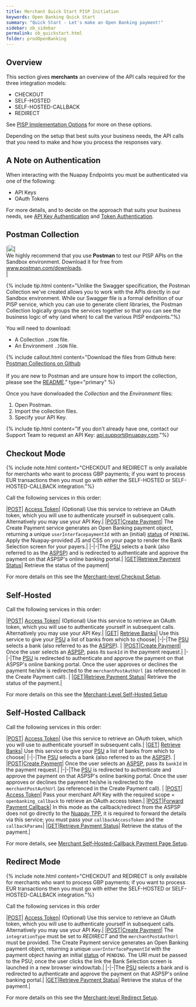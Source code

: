 ```yaml
---
title: Merchant Quick Start PISP Initiation
keywords: Open Banking Quick Start
summary: "Quick Start - Let's make an Open Banking payment!"
sidebar: ob_sidebar
permalink: ob_quickstart.html
folder: prodOpenBanking
---
```


## Overview

This section gives **merchants** an overview of the API calls required for the three integration models:

* CHECKOUT
* SELF-HOSTED
* SELF-HOSTED-CALLBACK
* REDIRECT

See [PISP Implementation Options](ob_pispimplementations.html) for more on these options.

Depending on the setup that best suits your business needs, the API calls that you need to make and how you process the responses vary. 


## A Note on Authentication

When interacting with the Nuapay Endpoints you must be authenticated via one of the following:

* API Keys
* OAuth Tokens

For more details, and to decide on the approach that suits your business needs, see [API Key Authentication](ob_merchantintegration.html#api-key-authentication) and [Token Authentication](ob_merchantintegration.html#token-authentication).
  

## Postman Collection

|<img src="images/postman-logo.png">|<br>We highly recommend that you use **Postman** to test our PISP APIs on the Sandbox environment. Download it for free from <a href= "https://www.postman.com/downloads/" target="_blank">www.postman.com/downloads</a>.<br>| 


{% include tip.html content="Unlike the Swagger specification, the Postman Collection we've created allows you to work with the APIs directly in our Sandbox environment. While our Swagger file is a formal definition of our PISP service, which you can use to generate client libraries, the Postman Collection logically groups the services together so that you can see the business logic of why (and when) to call the various PISP endpoints."%} 

You will need to download:

* A Collection `.JSON` file. 
* An Environment `.JSON` file.

{% include callout.html content="Download the files from Github here: <a href= 'https://github.com/sentenial/postman-collections/tree/master/collections/open_banking/open_banking_merchants' target='_blank'><span class='label label-success'>Postman Collections on Github</span></a> <br/><br/> If you are new to Postman and are unsure how to import the collection, please see the <a href ='https://github.com/sentenial/postman-collections/blob/master/README.md#what-are-postman-collections' target='_blank'>README</a>." type="primary" %} 

Once you have donwloaded the *Collection* and the *Environment* files:

1. Open Postman.
1. Import the collection files.
1. Specify your API Key.

{% include tip.html content="If you don't already have one, contact our Support Team to request an API Key: <a href='mailto:api.support@nuapay.com'>api.support@nuapay.com</a>."%} 

## Checkout Mode

{% include note.html content="CHECKOUT and REDIRECT is only available for merchants who want to process GBP payments; if you want to process EUR transactions then you must go with either the SELF-HOSTED or SELF-HOSTED-CALLBACK integration."%} 

Call the following services in this order:

|[<span class="label label-info">POST</span>](ob_partnerintegration.html#api-details---post-tokens)| [Access Token](ob_partnerintegration.html#api-details---post-tokens)| (Optional) Use this service to retrieve an OAuth token, which you will use to authenticate yourself in subsequent calls. Alternatively you may use your API Key.|
|[<span class="label label-info">POST</span>](ob_createpayment.html#create-payment-endpoint)|[Create Payment](ob_createpayment.html#create-payment-endpoint)| The Create Payment service generates an Open Banking payment object, returning a unique `userInterfacepaymentId` with an (initial) [status](ob_paymentstatuses.html) of `PENDING`. Apply the Nuapay-provided JS and CSS on your page to render the Bank Selection screen for your payers.|
|-|-|The <a href="#" data-toggle="tooltip" data-original-title="{{site.data.glossary.psu}}">PSU</a> selects a bank (also referred to as the <a href="#" data-toggle="tooltip" data-original-title="{{site.data.glossary.aspsp}}">ASPSP</a>) and is redirected to authenticate and approve the payment on that ASPSP's online banking portal.|
|[<span class="label label-success">GET</span>](ob_retrievepayment.html#retrieve-payment-endpoint)|[Retrieve Payment Status](ob_retrievepayment.html#retrieve-payment-endpoint)| Retrieve the status of the payment|

For more details on this see the [Merchant-level Checkout Setup](ob_checkoutoverviewmerch.html). 

## Self-Hosted

Call the following services in this order:

|[<span class="label label-info">POST</span>](ob_partnerintegration.html#api-details---post-tokens)| [Access Token](ob_partnerintegration.html#api-details---post-tokens)| (Optional) Use this service to retrieve an OAuth token, which you will use to authenticate yourself in subsequent calls. Alternatively you may use your API Key.|
|[<span class="label label-success">GET</span>](ob_getbank.html#retrieve-banks-endpoint)| [Retrieve Banks](ob_getbank.html#retrieve-banks-endpoint)| Use this service to give your <a href="#" data-toggle="tooltip" data-original-title="{{site.data.glossary.psu}}">PSU</a> a list of banks from which to choose|
|-|-|The <a href="#" data-toggle="tooltip" data-original-title="{{site.data.glossary.psu}}">PSU</a> selects a bank (also referred to as the <a href="#" data-toggle="tooltip" data-original-title="{{site.data.glossary.aspsp}}">ASPSP</a>). |
|[<span class="label label-info">POST</span>](ob_createpayment.html#create-payment-endpoint)|[Create Payment](ob_createpayment.html#create-payment-endpoint)| Once the user selects an <a href="#" data-toggle="tooltip" data-original-title="{{site.data.glossary.aspsp}}">ASPSP</a>, pass its `bankId` in the payment request.|
|-|-|The <a href="#" data-toggle="tooltip" data-original-title="{{site.data.glossary.psu}}">PSU</a> is redirected to authenticate and approve the payment on that ASPSP's online banking portal. Once the user approves or declines the payment he/she is redirected to the `merchantPostAuthUrl` (as referenced in the Create Payment call). |
|[<span class="label label-success">GET</span>](ob_retrievepayment.html#retrieve-payment-endpoint)|[Retrieve Payment Status](ob_retrievepayment.html#retrieve-payment-endpoint)| Retrieve the status of the payment.|

For more details on this see the [Merchant-Level Self-Hosted Setup](ob_selfsetupoverviewmerch.html)

## Self-Hosted Callback

Call the following services in this order:

|[<span class="label label-info">POST</span>](ob_partnerintegration.html#api-details---post-tokens)| [Access Token](ob_partnerintegration.html#api-details---post-tokens)| Use this service to retrieve an OAuth token, which you will use to authenticate yourself in subsequent calls.|
|[<span class="label label-success">GET</span>](ob_getbank.html#retrieve-banks-endpoint)| [Retrieve Banks](ob_getbank.html#retrieve-banks-endpoint)| Use this service to give your <a href="#" data-toggle="tooltip" data-original-title="{{site.data.glossary.psu}}">PSU</a> a list of banks from which to choose|
|-|-|The <a href="#" data-toggle="tooltip" data-original-title="{{site.data.glossary.psu}}">PSU</a> selects a bank (also referred to as the <a href="#" data-toggle="tooltip" data-original-title="{{site.data.glossary.aspsp}}">ASPSP</a>). |
|[<span class="label label-info">POST</span>](ob_createpayment.html#create-payment-endpoint)|[Create Payment](ob_createpayment.html#create-payment-endpoint)| Once the user selects an <a href="#" data-toggle="tooltip" data-original-title="{{site.data.glossary.aspsp}}">ASPSP</a>, pass its `bankId` in the payment request.|
|-|-|The <a href="#" data-toggle="tooltip" data-original-title="{{site.data.glossary.psu}}">PSU</a> is redirected to authenticate and approve the payment on that ASPSP's online banking portal. Once the user approves or declines the payment he/she is redirected to the `merchantPostAuthUrl` (as referenced in the Create Payment call). |
|[<span class="label label-info">POST</span>](ob_tokenmgmt.html#request-an-access-token)| [Access Token](ob_tokenmgmt.html#request-an-access-token)| Pass your merchant API Key with the required scope = `openbanking_callback` to retrieve an OAuth access token.|
|[<span class="label label-info">POST</span>](ob_paymentcallback.html#forward-payment-callback-endpoint)|[Forward Payment Callback](ob_paymentcallback.html#forward-payment-callback-endpoint)| In this mode as the callback/redirect from the ASPSP does not go directly to the <a href="#" data-toggle="tooltip" data-original-title="{{site.data.glossary.nupay_tpp}}">Nuapay TPP</a>, it is required to forward the details via this service; you must pass your `callbackAccessToken` and the `callbackParams`|
|[<span class="label label-success">GET</span>](ob_retrievepayment.html#retrieve-payment-endpoint)|[Retrieve Payment Status](ob_retrievepayment.html#retrieve-payment-endpoint)| Retrieve the status of the payment.|

For more details, see [Merchant Self-Hosted-Callback Payment Page Setup](ob_selfcallbackmerch.html).

## Redirect Mode

{% include note.html content="CHECKOUT and REDIRECT is only available for merchants who want to process GBP payments; if you want to process EUR transactions then you must go with either the SELF-HOSTED or SELF-HOSTED-CALLBACK integration."%} 


Call the following services in this order

|[<span class="label label-info">POST</span>](ob_partnerintegration.html#api-details---post-tokens)| [Access Token](ob_partnerintegration.html#api-details---post-tokens)| (Optional) Use this service to retrieve an OAuth token, which you will use to authenticate yourself in subsequent calls. Alternatively you may use your API Key.|
|[<span class="label label-info">POST</span>](ob_createpayment.html#create-payment-endpoint)|[Create Payment](ob_createpayment.html#create-payment-endpoint)| The `integrationType` must be set to *REDIRECT* and the `merchantPostAuthUrl` must be provided. The Create Payment service generates an Open Banking payment object, returning a unique `userInterfacePaymentId` with the payment object having an initial [status](ob_paymentstatuses.html) of `PENDING`. The URI must be passed to the PSU; once the user clicks the link the Bank Selection screen is launched in a new browser window/tab.|
|-|-|The <a href="#" data-toggle="tooltip" data-original-title="{{site.data.glossary.psu}}">PSU</a> selects a bank and is redirected to authenticate and approve the payment on that ASPSP's online banking portal.|
|[<span class="label label-success">GET</span>](ob_retrievepayment.html#retrieve-payment-endpoint)|[Retrieve Payment Status](ob_retrievepayment.html#retrieve-payment-endpoint)| Retrieve the status of the payment.|

For more details on this see the [Merchant-level Redirect Setup](ob_redirectoverviewmerch.html). 










